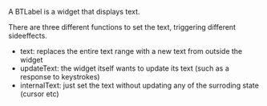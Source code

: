 A BTLabel is a widget that displays text.

There are three different functions to set the text, triggering different sideeffects.
- text: replaces the entire text range with a new text from outside the widget
- updateText: the widget itself wants to update its text (such as a response to keystrokes)
- internalText: just set the text without updating any of the surroding state (cursor etc)